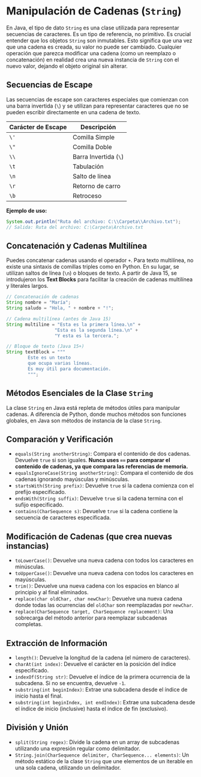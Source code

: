 # Manipulación de Cadenas (`String`)

En Java, el tipo de dato `String` es una clase utilizada para representar secuencias de caracteres. Es un tipo de referencia, no primitivo. Es crucial entender que los objetos `String` son inmutables. Esto significa que una vez que una cadena es creada, su valor no puede ser cambiado. Cualquier operación que parezca modificar una cadena (como un reemplazo o concatenación) en realidad crea una nueva instancia de `String` con el nuevo valor, dejando el objeto original sin alterar.

## Secuencias de Escape

Las secuencias de escape son caracteres especiales que comienzan con una barra invertida (`\`) y se utilizan para representar caracteres que no se pueden escribir directamente en una cadena de texto.

| Carácter de Escape | Descripción           |
| ------------------ | --------------------- |
| `\'`               | Comilla Simple        |
| `\"`               | Comilla Doble         |
| `\\`               | Barra Invertida (`\`) |
| `\t`               | Tabulación            |
| `\n`               | Salto de línea        |
| `\r`               | Retorno de carro      |
| `\b`               | Retroceso             |

**Ejemplo de uso:**

```java
System.out.println("Ruta del archivo: C:\\Carpeta\\Archivo.txt");
// Salida: Ruta del archivo: C:\Carpeta\Archivo.txt
```

## Concatenación y Cadenas Multilínea

Puedes concatenar cadenas usando el operador `+`. Para texto multilínea, no existe una sintaxis de comillas triples como en Python. En su lugar, se utilizan saltos de línea (`\n`) o bloques de texto. A partir de Java 15, se introdujeron los **Text Blocks** para facilitar la creación de cadenas multilínea y literales largos.

```java
// Concatenación de cadenas
String nombre = "María";
String saludo = "Hola, " + nombre + "!";

// Cadena multilínea (antes de Java 15)
String multiline = "Esta es la primera línea.\n" +
                  "Esta es la segunda línea.\n" +
                  "Y esta es la tercera.";

// Bloque de texto (Java 15+)
String textBlock = """
        Este es un texto
        que ocupa varias líneas.
        Es muy útil para documentación.
        """;
```

## Métodos Esenciales de la Clase `String`

La clase `String` en Java está repleta de métodos útiles para manipular cadenas. A diferencia de Python, donde muchos métodos son funciones globales, en Java son métodos de instancia de la clase `String`.

## Comparación y Verificación

- `equals(String anotherString)`: Compara el contenido de dos cadenas. Devuelve `true` si son iguales. **Nunca uses `==` para comparar el contenido de cadenas, ya que compara las referencias de memoria.**
- `equalsIgnoreCase(String anotherString)`: Compara el contenido de dos cadenas ignorando mayúsculas y minúsculas.
- `startsWith(String prefix)`: Devuelve `true` si la cadena comienza con el prefijo especificado.
- `endsWith(String suffix)`: Devuelve `true` si la cadena termina con el sufijo especificado.
- `contains(CharSequence s)`: Devuelve `true` si la cadena contiene la secuencia de caracteres especificada.

## Modificación de Cadenas (que crea nuevas instancias)

- `toLowerCase()`: Devuelve una nueva cadena con todos los caracteres en minúsculas.
- `toUpperCase()`: Devuelve una nueva cadena con todos los caracteres en mayúsculas.
- `trim()`: Devuelve una nueva cadena con los espacios en blanco al principio y al final eliminados.
- `replace(char oldChar, char newChar)`: Devuelve una nueva cadena donde todas las ocurrencias del `oldChar` son reemplazadas por `newChar`.
- `replace(CharSequence target, CharSequence replacement)`: Una sobrecarga del método anterior para reemplazar subcadenas completas.

## Extracción de Información

- `length()`: Devuelve la longitud de la cadena (el número de caracteres).
- `charAt(int index)`: Devuelve el carácter en la posición del índice especificado.
- `indexOf(String str)`: Devuelve el índice de la primera ocurrencia de la subcadena. Si no se encuentra, devuelve `-1`.
- `substring(int beginIndex)`: Extrae una subcadena desde el índice de inicio hasta el final.
- `substring(int beginIndex, int endIndex)`: Extrae una subcadena desde el índice de inicio (inclusive) hasta el índice de fin (exclusivo).

## División y Unión

- `split(String regex)`: Divide la cadena en un array de subcadenas utilizando una expresión regular como delimitador.
- `String.join(CharSequence delimiter, CharSequence... elements)`: Un método estático de la clase `String` que une elementos de un iterable en una sola cadena, utilizando un delimitador.
